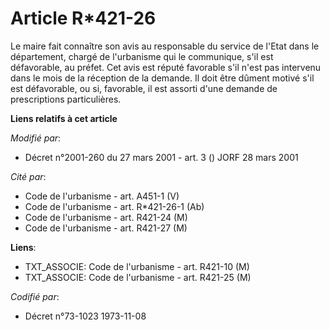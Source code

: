 # Article R*421-26

Le maire fait connaître son avis au responsable du service de l'Etat dans le département, chargé de l'urbanisme qui le
communique, s'il est défavorable, au préfet. Cet avis est réputé favorable s'il n'est pas intervenu dans le mois de la
réception de la demande. Il doit être dûment motivé s'il est défavorable, ou si, favorable, il est assorti d'une demande de
prescriptions particulières.

**Liens relatifs à cet article**

_Modifié par_:

  - Décret n°2001-260 du 27 mars 2001 - art. 3 () JORF 28 mars 2001

_Cité par_:

  - Code de l'urbanisme - art. A451-1 (V)
  - Code de l'urbanisme - art. R*421-26-1 (Ab)
  - Code de l'urbanisme - art. R421-24 (M)
  - Code de l'urbanisme - art. R421-27 (M)

**Liens**:

  - TXT_ASSOCIE: Code de l'urbanisme - art. R421-10 (M)
  - TXT_ASSOCIE: Code de l'urbanisme - art. R421-25 (M)

_Codifié par_:

  - Décret n°73-1023 1973-11-08
